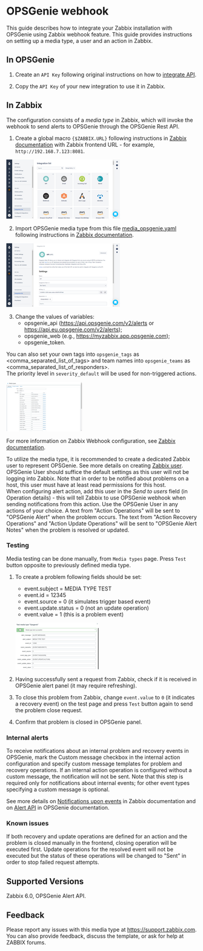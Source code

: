 
# OPSGenie webhook 

This guide describes how to integrate your Zabbix installation with OPSGenie using Zabbix webhook feature. This guide provides instructions on setting up a media type, a user and an action in Zabbix.

## In OPSGenie

1. Create an `API Key` following original instructions on how to [integrate API](https://docs.opsgenie.com/docs/api-integration).

2. Copy the `API Key` of your new integration to use it in Zabbix.

## In Zabbix

The configuration consists of a _media type_ in Zabbix, which will invoke the webhook to send alerts to OPSGenie through the OPSGenie Rest API.

1. Create a global macro `{$ZABBIX.URL}` following instructions in [Zabbix documentation](https://www.zabbix.com/documentation/6.0/manual/config/macros/user_macros)  with Zabbix frontend URL - for example, `http://192.168.7.123:8081`.

[![](images/tn_1.png?raw=true)](images/1.png)

2. Import OPSGenie media type from this file [media_opsgenie.yaml](media_opsgenie.yaml) following instructions in [Zabbix documentation](https://www.zabbix.com/documentation/6.0/manual/web_interface/frontend_sections/administration/mediatypes). 

[![](images/tn_2.png?raw=true)](images/2.png)

3. Change the values of variables:
	* opsgenie_api (https://api.opsgenie.com/v2/alerts or https://api.eu.opsgenie.com/v2/alerts);
	* opsgenie_web (e.g., https://myzabbix.app.opsgenie.com);
	* opsgenie_token.

You can also set your own tags into `opsgenie_tags` as <comma_separated_list_of_tags> and team names into `opsgenie_teams` as <comma_separated_list_of_responders>.  
The priority level in `severity_default` will be used for non-triggered actions.

[![](images/tn_3.png?raw=true)](images/3.png)

For more information on Zabbix Webhook configuration, see [Zabbix documentation](https://www.zabbix.com/documentation/6.0/manual/config/notifications/media/webhook).

To utilize the media type, it is recommended to create a dedicated Zabbix user to represent OPSGenie.
See more details on creating [Zabbix user](https://www.zabbix.com/documentation/6.0/manual/web_interface/frontend_sections/administration/users).
OPSGenie User should suffice the default settings as this user will not be logging into Zabbix. Note that in order to be notified about problems on a host, this user must have at least read permissions for this host.  
When configuring alert action, add this user in the _Send to users_ field (in Operation details) - this will tell Zabbix to use OPSGenie webhook when sending notifications from this action.
Use the OPSGenie User in any actions of your choice. A text from "Action Operations" will be sent to "OPSGenie Alert" when the problem occurs. The text from "Action Recovery Operations" and "Action Update Operations" will be sent to "OPSGenie Alert Notes" when the problem is resolved or updated.

### Testing
Media testing can be done manually, from `Media types` page. Press `Test` button opposite to previously defined media type.
1. To create a problem following fields should be set:
    * event.subject = MEDIA TYPE TEST
    * event.id = 12345
    * event.source = 0 (it simulates trigger based event)
    * event.update.status = 0 (not an update operation)
    * event.value = 1 (this is a problem event)

    [![](images/tn_4.png?raw=true)](images/4.png)

2. Having successfully sent a request from Zabbix, check if it is received in OPSGenie alert panel (it may require refreshing).
3. To close this problem from Zabbix, change `event.value` to `0` (it indicates a recovery event) on the test page and press `Test` button again to send the problem close request.
4. Confirm that problem is closed in OPSGenie panel.

### Internal alerts
To receive notifications about an internal problem and recovery events in OPSGenie, mark the Custom message checkbox in the internal action configuration  and specify custom message templates for problem and recovery operations. 
If an internal action operation is configured without a custom message, the notification will not be sent. 
Note that this step is required only for notifications about internal events; for other event types specifying a custom message is optional. 

See more details on [Notifications upon events](https://www.zabbix.com/documentation/6.0/manual/config/notifications) in Zabbix documentation and on [Alert API](https://docs.opsgenie.com/docs/alert-api) in OPSGenie documentation.

### Known issues

If both recovery and update operations are defined for an action and the problem is closed manually in the frontend, closing operation will be executed first.
Update operations for the resolved event will not be executed but the status of these operations will be changed to "Sent" in order to stop failed request attempts.

## Supported Versions

Zabbix 6.0, OPSGenie Alert API.

## Feedback
Please report any issues with this media type at https://support.zabbix.com.
You can also provide feedback, discuss the template, or ask for help at ZABBIX forums.
